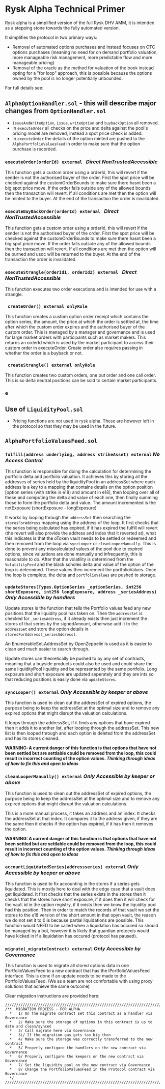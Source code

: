 # Rysk Alpha Technical Primer

Rysk alpha is a simplified version of the full Rysk DHV AMM, it is intended as a stepping stone towards the fully automated version. 

It simplifies the protocol in two primary ways: 
- Removal of automated options purchases and instead focuses on OTC options purchases (meaning no need for on demand portfolio valuation, more manageable risk management, more predictable flow and more manageable pricing)
- Removal of the oracle as the method for valuation of the book instead opting for a "for loop" approach, this is possible because the options owned by the pool is no longer potentially unbounded.

For full details see: 

## `AlphaOptionHandler.sol` - this will describe major changes from `OptionHandler.sol`

- `issueAndWriteOption`, `issue`, `writeOption` and `buybackOption` all removed.
- In `executeOrder` all checks on the price and delta against the pool's pricing model are removed, instead a spot price check is added.
- In `executeOrder` the details of the option minted are pushed to the `AlphaPortfolioValuesFeed` in order to make sure that the option purchase is recorded.

### ```executeOrder(orderId) external ``` ***Direct NonTrustedAccessible***

This function gets a custom order using a orderId, this will revert if the sender is not the authorised buyer of the order. First the spot price will be checked against the customOrderBounds to make sure there hasnt been a big spot price move. If the order falls outside any of the allowed bounds then the transaction will revert. If all conditions are met then the option will be minted to the buyer. At the end of the transaction the order is invalidated.

### ```executeBuyBackOrder(orderId) external ``` ***Direct NonTrustedAccessible***

This function gets a custom order using a orderId, this will revert if the sender is not the authorised buyer of the order. First the spot price will be checked against the customOrderBounds to make sure there hasnt been a big spot price move. If the order falls outside any of the allowed bounds then the transaction will revert. If all conditions are met then the option will be burned and usdc will be returned to the buyer. At the end of the transaction the order is invalidated.

### ```executeStrangle(orderId1, orderId2) external ``` ***Direct NonTrustedAccessible***

This function executes two order executions and is intended for use with a strangle.

### ``` createOrder() external onlyRole```

This function creates a custom option order receipt which contains the option series, the amount, the price at which the order is settled at, the time after which the custom order expires and the authorised buyer of the custom order. This is managed by a manager and governance and is used for large market orders with participants such as market makers. This returns an orderId which is used by the market participant to access their custom order in executeOrder. Create order also requires passing in whether the order is a buyback or not.

### ``` createStrangle() external onlyRole```

This function creates two custom orders, one put order and one call order. This is so delta neutral positions can be sold to certain market participants.
### e

## Use of `LiquidityPool.sol`

- Pricing functions are not used in rysk alpha. These are however left in the protocol so that they may be used in the future.

## `AlphaPortfolioValuesFeed.sol`

### `fulfill(address underlying, address strikeAsset) external` *No Access Control*

This function is responsible for doing the calculation for determining the portfolio delta and portfolio valuation. It achieves this by storing all the addresses of series held by the liquidityPool in an addressSet where each address is a key to a mapping that contains details on the option position [option series (with strike in e18) and amount in e18], then looping over all of these and computing the delta and value of each one, then finally summing those to form the portfolio delta and value. The amount incremented is the netExposure (shortExposure - longExposure)


It works by looping through the `addressSet` then searching the `storesForAddress` mapping using the address of the loop. It first checks that the series being calculated has expired, if it has expired the fulfill will revert (the revert will also provide the address and index that it reverted at), what this indicates is that the oToken vault needs to be settled or redeemed and then removed from the loop via `syncLooper` or `cleanLooperManually`. This is done to prevent any miscalculated values of the pool due to expired options, since valuations are done manually and infrequently, this is reasonable to do. After that the volatility is determined from the `VolatilityFeed` and the black scholes delta and value of the option of the loop is determined. These values then increment the portfolioValues. Once the loop is complete, the delta and `portfolioValues` are pushed to storage.


### `updateStores(Types.OptionSeries _optionSeries, int256 shortExposure, int256 longExposure, address _seriesAddress)` *Only Accessible by handlers*

Update stores is the function that tells the Portfolio values feed any new positions that the liquidity pool has taken on. Then the `addressSet` is checked for `_seriesAddress`, if it already exists then just increment the stores of that series by the signedAmount, otherwise add it to the `addressSet` and store the option details in `storesForAddress[_seriesAddress]`.

An EnumerableSet.AddressSet by OpenZeppelin is used as it is easier to clean and much easier to search through.

Update stores can theoretically be pushed to by any set of contracts, meaning that a buyside products could also be used and could share the same liquidityPool liquidity and be represented by the same portfolio. Long exposure and short exposure are updated seperately and they are ints so that reducing positions is easily done via `updateStores`.

### `syncLooper() external` *Only Accessible by keeper or above*

This function is used to clean out the addressSet of expired options, the purpose being to keep the addressSet at the optimal size and to remove any expired options that might disrupt the valuation calculations.

It loops through the addressSet, if it finds any options that have expired then it adds it to another list, after looping through the addressSet. This new list is then looped through and each option is deleted from the addressSet and has its stores cleaned.

**WARNING: A current danger of this function is that options that have not been settled but are settlable could be removed from the loop, this could result in incorrect counting of the option values. *Thinking through ideas of how to fix this and open to ideas***

### `cleanLooperManually() external` *Only Accessible by keeper or above*

This function is used to clean out the addressSet of expired options, the purpose being to keep the addressSet at the optimal size and to remove any expired options that might disrupt the valuation calculations.

This is a more manual process, it takes an address and an index. It checks the addressSet at that index. It compares it to the address given, if they are the same then it checks if the option has expired, if it has then it removes the option.

**WARNING: A current danger of this function is that options that have not been settled but are settlable could be removed from the loop, this could result in incorrect counting of the option values. *Thinking through ideas of how to fix this and open to ideas***

### `accountLiquidatedSeries(addressseries) external` *Only Accessible by keeper or above*

This function is used to fix accounting in the stores if a series gets liquidated. This is mostly here to deal with the edge case that a vault does get liquidated. It first checks that the series exists in the stores then it checks that the stores have short exposure, if it does then it will check for the vault id in the option registry, if it exists then we know the liquidity pool had this position. Then in order to match the records of that vault we set the stores to the e18 version of the short amount in that opyn vault, the reason we do not set it to 0 is because partial liquidations are possible. This function would NEED to be called when a liquidation has occured so should be managed by a bot, however it is likely that guardian protocols would have kicked in if a liquidation has occured (protocol has paused).

### `migrate(_migrateContract) external` *Only Accessible by Governance*

This function is used to migrate all stored options data in one PortfolioValuesFeed to a new contract that has the IPortfolioValuesFeed interface. This is done if an update needs to be made to the PortfolioValuesFeed. (We as a team are not comfortable with using proxy solutions that achieve the same outcome)

Clear migration instructions are provided here:

	////////////////////////////////////////////////////////////////////////////////////////////
	/**  MIGRATION PROCESS - FOR ALPHA
	  *	  1/ On the migrate contract set this contract as a handler via Governance
	  *   2/ Make sure the storage of options in this contract is up to date and clean/synced
	  *   3/ Call migrate here via Governance 
	  *   3i/ If the migration gas gets too big then
	  *   4/ Make sure the storage was correctly transferred to the new contract
	  *   5/ Properly configure the handlers on the new contract via Governance
	  *   6/ Properly configure the keepers on the new contract via Governance
	  *   7/ Set the liquidity pool on the new contract via Governance
	  *   8/ Change the PortfolioValuesFeed in the Protocol contract via Governance
      */ 
	////////////////////////////////////////////////////////////////////////////////////////////